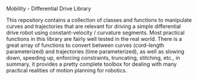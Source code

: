 Mobility - Differential Drive Library

This repository contains a collection of classes and functions to
manipulate curves and trajectories that are relevant for driving a
simple differential drive robot using constant-velocity / curvature
segments. Most practical functions in this library are fairly well
tested in the real world. There is a great array of functions to
convert between curves (cord-length parameterized) and trajectories
(time parameterized), as well as slowing down, speeding up, enforcing
constraints, truncating, stitching, etc., in summary, it provides a
pretty complete toolbox for dealing with many practical realities
of motion planning for robotics.

